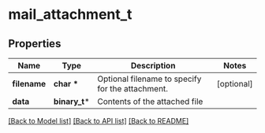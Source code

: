 # mail_attachment_t

## Properties
Name | Type | Description | Notes
------------ | ------------- | ------------- | -------------
**filename** | **char \*** | Optional filename to specify for the attachment. | [optional] 
**data** | **binary_t*** | Contents of the attached file | 

[[Back to Model list]](../README.md#documentation-for-models) [[Back to API list]](../README.md#documentation-for-api-endpoints) [[Back to README]](../README.md)


